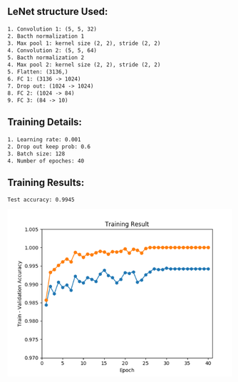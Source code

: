 ## LeNet structure Used:
    
    1. Convolution 1: (5, 5, 32)
    2. Bacth normalization 1
    3. Max pool 1: kernel size (2, 2), stride (2, 2)
    4. Convolution 2: (5, 5, 64)
    5. Bacth normalization 2
    4. Max pool 2: kernel size (2, 2), stride (2, 2)
    5. Flatten: (3136,)
    6. FC 1: (3136 -> 1024)
    7. Drop out: (1024 -> 1024)
    8. FC 2: (1024 -> 84)
    9. FC 3: (84 -> 10)

## Training Details:
    
    1. Learning rate: 0.001
    2. Drop out keep prob: 0.6
    3. Batch size: 128
    4. Number of epoches: 40

## Training Results:
    
    Test accuracy: 0.9945
    
![Alt text](training.png)